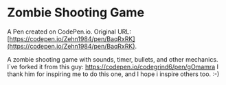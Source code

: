 # Zombie Shooting Game

A Pen created on CodePen.io. Original URL: [https://codepen.io/Zehn1984/pen/BaqRxRK](https://codepen.io/Zehn1984/pen/BaqRxRK).

A zombie shooting game with sounds, timer, bullets, and other mechanics.
I`ve forked it from this guy: https://codepen.io/codegrind6/pen/gOmamra
I thank him for inspiring me to do this one, and I hope i inspire others too. :-)